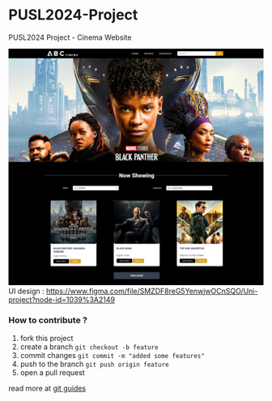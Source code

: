 # PUSL2024-Project
PUSL2024 Project - Cinema Website


![alt text](https://github.com/rvizx/PUSL2024-Project/blob/main/contents/ss.png?raw=true)
UI design : https://www.figma.com/file/SMZDF8reG5YenwjwOCnSQO/Uni-project?node-id=1039%3A2149


### How to contribute ?
1. fork this project
2. create a branch `git checkout -b feature`
3. commit changes `git commit -m "added some features"`
4. push to the branch `git push origin feature`
5. open a pull request

read more at [git guides](https://github.com/git-guides/)

